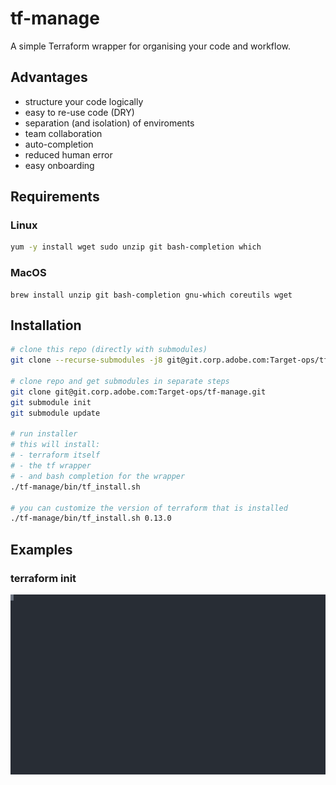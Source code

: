# tf-manage
A simple Terraform wrapper for organising your code and workflow.

## Advantages
- structure your code logically
- easy to re-use code (DRY)
- separation (and isolation) of enviroments
- team collaboration
- auto-completion
- reduced human error
- easy onboarding

## Requirements
### Linux
```bash
yum -y install wget sudo unzip git bash-completion which
```
### MacOS
```
brew install unzip git bash-completion gnu-which coreutils wget
```
## Installation
```bash
# clone this repo (directly with submodules)
git clone --recurse-submodules -j8 git@git.corp.adobe.com:Target-ops/tf-manage.git

# clone repo and get submodules in separate steps
git clone git@git.corp.adobe.com:Target-ops/tf-manage.git
git submodule init
git submodule update

# run installer
# this will install:
# - terraform itself
# - the tf wrapper
# - and bash completion for the wrapper
./tf-manage/bin/tf_install.sh

# you can customize the version of terraform that is installed
./tf-manage/bin/tf_install.sh 0.13.0
```

## Examples
### terraform init
![tf init](/docs/images/init.svg)

